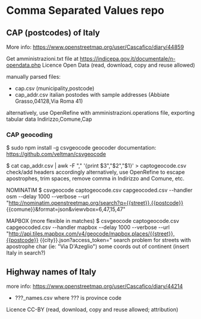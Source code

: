 # Comma Separated Values repo


## CAP (postcodes) of Italy
More info: https://www.openstreetmap.org/user/Cascafico/diary/44859

Get amministrazioni.txt file at https://indicepa.gov.it/documentale/n-opendata.php
Licence Open Data (read, download, copy and reuse allowed)

manually parsed files:
- cap.csv (municipality,postcode)
- cap_addr.csv italian postodes with sample addresses (Abbiate Grasso,04128,Via Roma 41)

alternatively, use OpenRefine with amministrazioni.operations file, exporting tabular data Indirizzo,Comune,Cap


### CAP geocoding
$ sudo npm install -g csvgeocode
geocoder documentation: https://github.com/veltman/csvgeocode

$ cat cap_addr.csv | awk -F "," '{print $3","$2","$1}' > captogeocode.csv
check/add headers accordingly
alternatively, use OpenRefine to escape apostrophes, trim spaces, remove comma in Indirizzo and Comune, etc.

NOMINATIM
$ csvgeocode captogeocode.csv capgeocoded.csv --handler osm --delay 1000 --verbose --url "http://nominatim.openstreetmap.org/search?q={{street}},{{postcode}} {{comune}}&format=json&viewvbox=6,47,15,47"

MAPBOX (more flexible in matches)
$ csvgeocode captogeocode.csv capgeocoded.csv --handler mapbox --delay 1000 --verbose --url "http://api.tiles.mapbox.com/v4/geocode/mapbox.places/{{street}},{{postcode}} {{city}}.json?access_token=<token>"
search problem for streets with  apostrophe char (ie: "Via D'Azeglio")
some coords out of continent (insert Italy in search?)



## Highway names of Italy
more info: https://www.openstreetmap.org/user/Cascafico/diary/44214

- ???_names.csv where ??? is province code

Licence CC-BY (read, download, copy and reuse allowed; attribution)
